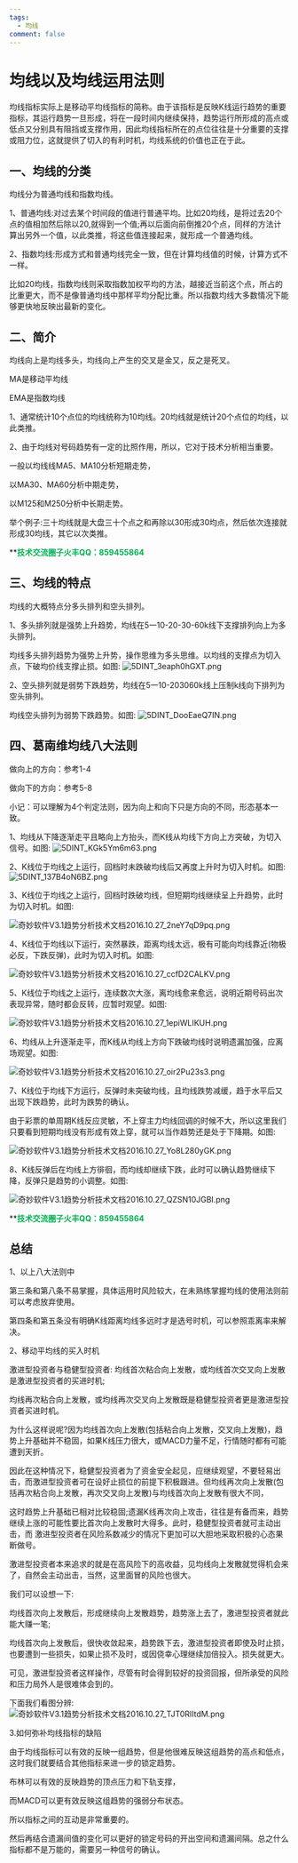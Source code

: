 ```yaml
---
tags:
  - 均线
comment: false
---
```

# 均线以及均线运用法则


均线指标实际上是移动平均线指标的简称。由于该指标是反映K线运行趋势的重要指标，其运行趋势一旦形成，将在一段时间内继续保持，趋势运行所形成的高点或低点又分别具有阻挡或支撑作用，因此均线指标所在的点位往往是十分重要的支撑或阻力位，这就提供了切入的有利时机，均线系统的价值也正在于此。

## 一、均线的分类
均线分为普通均线和指数均线。

1、普通均线:对过去某个时间段的值进行普通平均。比如20均线，是将过去20个点的值相加然后除以20,就得到一个值;再以后面向前倒推20个点，同样的方法计算出另外一个值，以此类推，将这些值连接起来，就形成一个普通均线。


2、指数均线:形成方式和普通均线完全一致，但在计算均线值的时候，计算方式不一样。

比如20均线，指数均线则采取指数加权平均的方法，越接近当前这个点，所占的比重更大，而不是像普通均线中那样平均分配比重。所以指数均线大多数情况下能够更快地反映出最新的变化。

## 二、简介
均线向上是均线多头，均线向上产生的交叉是金又，反之是死叉。

MA是移动平均线

EMA是指数均线

1、通常统计10个点位的均线统称为10均线。20均线就是统计20个点位的均线，以此类推。

2、由于均线对号码趋势有一定的比照作用，所以，它对于技术分析相当重要。

一般以均线线MA5、MA10分析短期走势，

以MA30、MA60分析中期走势，

以M125和M250分析中长期走势。

举个例子:三十均线就是大盘三十个点之和再除以30形成30均点，然后依次连接就形成30均线，其它以次类推。

 **<font color="#00b050">**技术交流圈子火丰QQ：859455864**</font>
 
## 三、均线的特点

均线的大概特点分多头排列和空头排列。

1、多头排列就是强势上升趋势，均线在5一10-20-30-60k线下支撑排列向上为多头排列。

均线多头排列趋势为强势上升势，操作思维为多头思维。以均线的支撑点为切入点，下破均价线支撑止损。如图:
![5DINT_3eaph0hGXT.png](https://cloudflare-imgbed-dp1.pages.dev/file/1726508320738_5DINT_3eaph0hGXT.png)

2、空头排列就是弱势下跌趋势，均线在5一10-203060k线上压制k线向下排列为空头排列。

均线空头排列为弱势下跌趋势。如图:
![5DINT_DooEaeQ7IN.png](https://cloudflare-imgbed-dp1.pages.dev/file/1726508495891_5DINT_DooEaeQ7IN.png)

## 四、葛南维均线八大法则

做向上的方向：参考1-4

做向下的方向：参考5-8

小记：可以理解为4个判定法则，因为向上和向下只是方向的不同，形态基本一致。

1、均线从下降逐渐走平且略向上方抬头，而K线从均线下方向上方突破，为切入信号。如图:
![5DINT_KGk5Ym6m63.png](https://cloudflare-imgbed-dp1.pages.dev/file/1726509493170_5DINT_KGk5Ym6m63.png)

2、K线位于均线之上运行，回档时未跌破均线后又再度上升时为切入时机。如图:
![5DINT_137B4oN6BZ.png](https://cloudflare-imgbed-dp1.pages.dev/file/1726509705255_5DINT_137B4oN6BZ.png)

3、K线位于均线之上运行，回档时跌破均线，但短期均线继续呈上升趋势，此时为切入时机。如图:

![奇妙软件V3.1趋势分析技术文档2016.10.27_2neY7qD9pq.png](https://cloudflare-imgbed-dp1.pages.dev/file/1726510039602_奇妙软件V3.1趋势分析技术文档2016.10.27_2neY7qD9pq.png)

4、K线位于均线以下运行，突然暴跌，距离均线太远，极有可能向均线靠近(物极必反，下跌反弹)，此时为切入时机。如图:

![奇妙软件V3.1趋势分析技术文档2016.10.27_ccfD2CALKV.png](https://cloudflare-imgbed-dp1.pages.dev/file/1726510132629_奇妙软件V3.1趋势分析技术文档2016.10.27_ccfD2CALKV.png)

5、K线位于均线之上运行，连续数次大涨，离均线愈来愈远，说明近期号码出次表现异常，随时都会反转，应暂时观望。如图:

![奇妙软件V3.1趋势分析技术文档2016.10.27_1epiWLIKUH.png](https://cloudflare-imgbed-dp1.pages.dev/file/1726510297213_奇妙软件V3.1趋势分析技术文档2016.10.27_1epiWLIKUH.png)

6、均线从上升逐渐走平，而K线从均线上方向下跌破均线时说明遗漏加强，应离场观望。如图:

![奇妙软件V3.1趋势分析技术文档2016.10.27_oir2Pu23s3.png](https://cloudflare-imgbed-dp1.pages.dev/file/1726510387574_奇妙软件V3.1趋势分析技术文档2016.10.27_oir2Pu23s3.png)

7、K线位于均线下方运行，反弹时未突破均线，且均线跌势减缓，趋于水平后又出现下跌趋势，此时为跌势的确认。

由于彩票的单周期K线反应灵敏，不上穿主力均线回调的时候不大，所以这里我们只要看到短期均线没有形成有效上穿，就可以当作趋势还是处于下降期。如图:

![奇妙软件V3.1趋势分析技术文档2016.10.27_Yo8L280yGK.png](https://cloudflare-imgbed-dp1.pages.dev/file/1726510487641_奇妙软件V3.1趋势分析技术文档2016.10.27_Yo8L280yGK.png)

8、K线反弹后在均线上方徘徊，而均线却继续下跌，此时可以确认趋势继续下降，反弹只是趋势的小调整。如图:

![奇妙软件V3.1趋势分析技术文档2016.10.27_QZSN10JGBI.png](https://cloudflare-imgbed-dp1.pages.dev/file/1726510704338_奇妙软件V3.1趋势分析技术文档2016.10.27_QZSN10JGBI.png)

 **<font color="#00b050">**技术交流圈子火丰QQ：859455864**</font>
 
## 总结

1、以上八大法则中

第三条和第八条不易掌握，具体运用时风险较大，在未熟练掌握均线的使用法则前可以考虑放弃使用。

第四条和第五条没有明确K线距离均线多远时才是选号时机，可以参照乖离率来解决。

2、移动平均线的买入时机

激进型投资者与稳健型投资者:
均线首次粘合向上发散，或均线首次交叉向上发散是激进型投资者的买进时机;

均线再次粘合向上发散，或均线再次交叉向上发散既是稳健型投资者更是激进型投资者买进时机。

为什么这样说呢?因为均线首次向上发散(包括粘合向上发散，交叉向上发散)，趋势上升基础并不稳固，如果K线压力很大，或MACD力量不足，行情随时都有可能遭到天折。

因此在这种情况下，稳健型投资者为了资金安全起见，应继续观望，不要轻易出击，而激进型投资者可在设好止损位的前提下积极跟进。但均线再次向上发散(包括再次粘合向上发散，再次交叉向上发散)与均线首次向上发散有很大不同，

这时趋势上升基础已相对比较稳固;遗漏K线再次向上攻击，往往是有备而来，趋势继续上涨的可能性要比首次向上发散时大得多。此时，稳健型投资者就可主动出击，而
激进型投资者在风险系数减少的情况下更加可以大胆地采取积极的心态果断做号。

激进型投资者本来追求的就是在高风险下的高收益，见均线向上发散就觉得机会来了，自然会主动出击，当然，这里面冒的风险也很大。

我们可以设想一下:

均线首次向上发散后，形成继续向上发散趋势，趋势涨上去了，激进型投资者就此能大赚一笔;

均线首次向上发散后，很快收敛起来，趋势跌下去，激进型投资者即使及时止损，也要遭到一些损失，如果止损不及时，或因侥幸心理继续加倍投入。损失就更大。

可见，激进型投资者这样操作，尽管有时会得到较好的投资回报，但所承受的风险和压力局外人是很难体会到的。

下面我们看图分辨:
![奇妙软件V3.1趋势分析技术文档2016.10.27_TJT0RlItdM.png](https://cloudflare-imgbed-dp1.pages.dev/file/1726511029496_奇妙软件V3.1趋势分析技术文档2016.10.27_TJT0RlItdM.png)

3.如何弥补均线指标的缺陷

由于均线指标可以有效的反映一组趋势，但是他很难反映这组趋势的高点和低点，这时我们就要结合其他指标来进一步的锁定趋势。

布林可以有效的反映趋势的顶点压力和下轨支撑，

而MACD可以更有效反映这组趋势的强弱分布状态。

所以指标之间的互动是非常重要的。

然后再结合遗漏间值的变化可以更好的锁定号码的开出空间和遗漏间隔。总之什么指标都不是万能的，需要另一种信号的确认。

